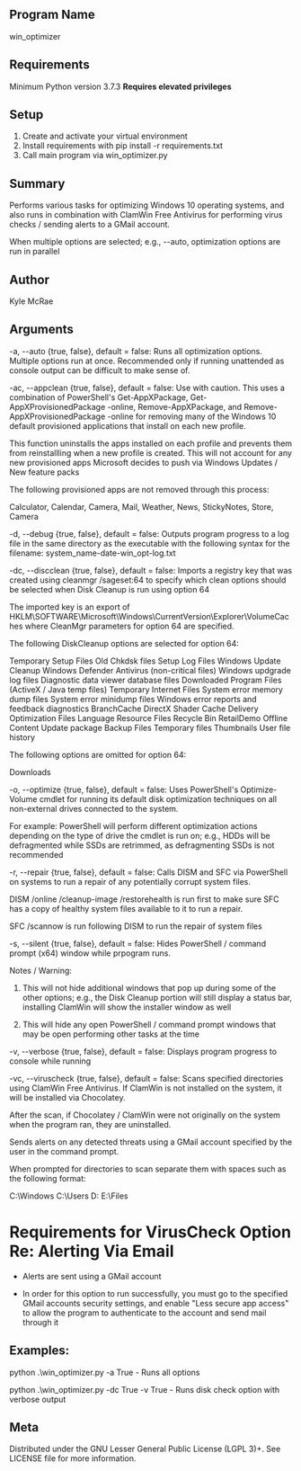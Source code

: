 ﻿## Program Name 
win_optimizer

## Requirements
Minimum Python version 3.7.3
**Requires elevated privileges**

## Setup
1) Create and activate your virtual environment
2) Install requirements with pip install -r requirements.txt
3) Call main program via win_optimizer.py

## Summary
Performs various tasks for optimizing Windows 10 operating systems, and also runs in combination
with ClamWin Free Antivirus for performing virus checks / sending alerts to a GMail account.

When multiple options are selected; e.g., --auto, optimization options are run in parallel

## Author
Kyle McRae

## Arguments

-a, --auto {true, false}, default = false: Runs all optimization options. Multiple options run at once. Recommended only if running unattended as console output can be difficult to make sense of.

-ac, --appclean {true, false}, default = false: Use with caution. This uses a combination of PowerShell's Get-AppXPackage, 
Get-AppXProvisionedPackage -online, Remove-AppXPackage, and Remove-AppXProvisionedPackage -online 
for removing many of the Windows 10 default provisioned applications that install on each new profile.

This function uninstalls the apps installed on each profile and prevents them
from reinstallling when a new profile is created. This will not account for
any new provisioned apps Microsoft decides to push via Windows Updates / New
feature packs

The following provisioned apps are not removed through this process:

Calculator, Calendar, Camera, Mail, Weather, News, StickyNotes, Store, Camera


-d, --debug {true, false}, default = false: Outputs program progress to a log file in the same
directory as the executable with the following syntax for the filename: system_name-date-win_opt-log.txt


-dc, --discclean {true, false}, default = false: Imports a registry key that was created using cleanmgr /sageset:64
to specify which clean options should be selected when Disk Cleanup
is run using option 64

The imported key is an export of HKLM\SOFTWARE\Microsoft\Windows\CurrentVersion\Explorer\VolumeCaches
where CleanMgr parameters for option 64 are specified.

The following DiskCleanup options are selected for option 64:

Temporary Setup Files
Old Chkdsk files
Setup Log Files
Windows Update Cleanup
Windows Defender Antivirus (non-critical files)
Windows updgrade log files
Diagnostic data viewer database files
Downloaded Program Files (ActiveX / Java temp files)
Temporary Internet Files
System error memory dump files
System error minidump files
Windows error reports and feedback diagnostics
BranchCache
DirectX Shader Cache
Delivery Optimization Files
Language Resource Files
Recycle Bin
RetailDemo Offline Content
Update package Backup Files
Temporary files
Thumbnails
User file history

The following options are omitted for option 64:

Downloads


-o, --optimize {true, false}, default = false: Uses PowerShell's Optimize-Volume cmdlet for running its default disk
optimization techniques on all non-external drives connected to the
system.

For example:    PowerShell will perform different optimization actions
                depending on the type of drive the cmdlet is run on;
                e.g., HDDs will be defragmented while SSDs are retrimmed,
                as defragmenting SSDs is not recommended


-r, --repair {true, false}, default = false: Calls DISM and SFC via PowerShell on systems to run a repair
of any potentially corrupt system files.

DISM /online /cleanup-image /restorehealth is run first to make
sure SFC has a copy of healthy system files available to it
to run a repair.

SFC /scannow is run following DISM to run the repair of system
files


-s, --silent {true, false}, default = false: Hides PowerShell / command prompt (x64)
window while prpogram runs. 

Notes / Warning: 

1) This will not hide additional windows that pop up during some of the other options;
e.g., the Disk Cleanup portion will still display a status bar, installing ClamWin will
show the installer window as well 

2) This will hide any open PowerShell / command prompt windows that may be open performing
other tasks at the time


-v, --verbose {true, false}, default = false: Displays program progress to console while running


-vc, --viruscheck {true, false}, default = false: Scans specified directories using ClamWin Free
Antivirus. If ClamWin is not installed on the system, it will be installed via Chocolatey.

After the scan, if Chocolatey / ClamWin were not originally on the system when the program ran,
they are uninstalled.

Sends alerts on any detected threats using a GMail account specified by the user in the command
prompt. 

When prompted for directories to scan separate them with spaces such as the following format:

C:\Windows C:\Users D: E:\Files


# Requirements for VirusCheck Option Re: Alerting Via Email

-   Alerts are sent using a GMail account

-   In order for this option to run successfully, you must go to the specified GMail accounts
    security settings, and enable "Less secure app access" to allow the program to
    authenticate to the account and send mail through it

## Examples:

python .\win_optimizer.py -a True - Runs all options

python .\win_optimizer.py -dc True -v True - Runs disk check option with verbose output
    
## Meta

Distributed under the GNU Lesser General Public License (LGPL 3)+. See LICENSE file for more information.
